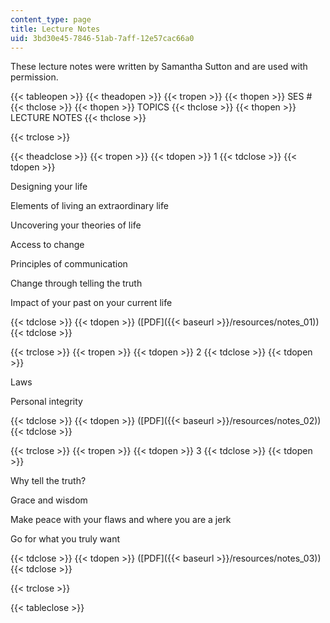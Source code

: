 ```yaml
---
content_type: page
title: Lecture Notes
uid: 3bd30e45-7846-51ab-7aff-12e57cac66a0
---
```


These lecture notes were written by Samantha Sutton and are used with permission.

{{< tableopen >}}
{{< theadopen >}}
{{< tropen >}}
{{< thopen >}}
SES #
{{< thclose >}}
{{< thopen >}}
TOPICS
{{< thclose >}}
{{< thopen >}}
LECTURE NOTES
{{< thclose >}}

{{< trclose >}}

{{< theadclose >}}
{{< tropen >}}
{{< tdopen >}}
1
{{< tdclose >}}
{{< tdopen >}}


Designing your life

Elements of living an extraordinary life

Uncovering your theories of life

Access to change

Principles of communication

Change through telling the truth

Impact of your past on your current life


{{< tdclose >}}
{{< tdopen >}}
([PDF]({{< baseurl >}}/resources/notes_01))
{{< tdclose >}}

{{< trclose >}}
{{< tropen >}}
{{< tdopen >}}
2
{{< tdclose >}}
{{< tdopen >}}


Laws

Personal integrity


{{< tdclose >}}
{{< tdopen >}}
([PDF]({{< baseurl >}}/resources/notes_02))
{{< tdclose >}}

{{< trclose >}}
{{< tropen >}}
{{< tdopen >}}
3
{{< tdclose >}}
{{< tdopen >}}


Why tell the truth?

Grace and wisdom

Make peace with your flaws and where you are a jerk

Go for what you truly want


{{< tdclose >}}
{{< tdopen >}}
([PDF]({{< baseurl >}}/resources/notes_03))
{{< tdclose >}}

{{< trclose >}}

{{< tableclose >}}